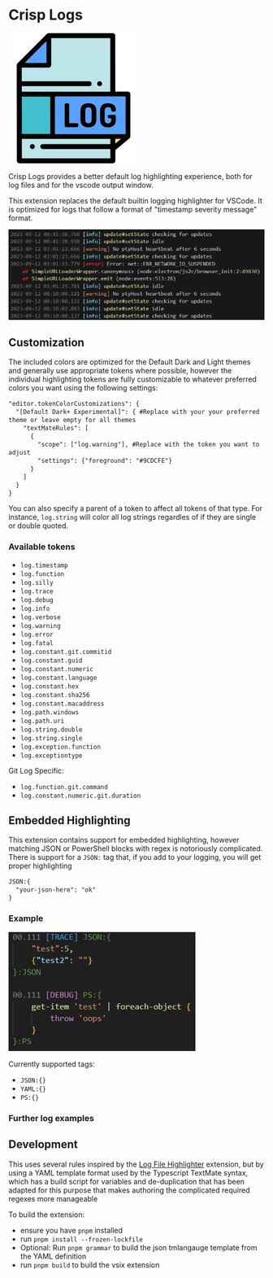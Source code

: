 # Crisp Logs

![Logo](logo.png)

Crisp Logs provides a better default log highlighting experience, both for log files and for the vscode output window.

This extension replaces the default builtin logging highlighter for VSCode. It is optimized for logs that follow a format of "timestamp severity message" format.


![Alt text](images/README/logExample.png)

## Customization

The included colors are optimized for the Default Dark and Light themes and generally use appropriate tokens where possible, however the individual highlighting tokens are fully customizable to whatever preferred colors you want using the following settings:

```jsonc
"editor.tokenColorCustomizations": {
  "[Default Dark+ Experimental]": { #Replace with your your preferred theme or leave empty for all themes
    "textMateRules": [
      {
        "scope": ["log.warning"], #Replace with the token you want to adjust
        "settings": {"foreground": "#9CDCFE"}
      }
    ]
  }
}
```

You can also specify a parent of a token to affect all tokens of that type. For instance, `log.string` will color all log strings regardles of if they are single or double quoted.

### Available tokens

- `log.timestamp`
- `log.function`
- `log.silly`
- `log.trace`
- `log.debug`
- `log.info`
- `log.verbose`
- `log.warning`
- `log.error`
- `log.fatal`
- `log.constant.git.commitid`
- `log.constant.guid`
- `log.constant.numeric`
- `log.constant.language`
- `log.constant.hex`
- `log.constant.sha256`
- `log.constant.macaddress`
- `log.path.windows`
- `log.path.uri`
- `log.string.double`
- `log.string.single`
- `log.exception.function`
- `log.exceptiontype`

Git Log Specific:

- `log.function.git.command`
- `log.constant.numeric.git.duration`


## Embedded Highlighting

This extension contains support for embedded highlighting, however matching JSON or PowerShell blocks with regex is notoriously complicated. There is support for a `JSON:` tag that, if you add to your logging, you will get proper highlighting

```
JSON:{
  "your-json-here": "ok"
}
```

### Example

![Alt text](images/README/embed.png)

Currently supported tags:

- `JSON:{}`
- `YAML:{}`
- `PS:{}`

### Further log examples

## Development

This uses several rules inspired by the [Log File Highlighter](https://marketplace.visualstudio.com/items?itemName=emilast.LogFileHighlighter) extension, but by using a YAML template format used by the Typescript TextMate syntax, which has a build script for variables and de-duplication that has been adapted for this purpose that makes authoring the complicated required regexes more manageable

To build the extension:

- ensure you have `pnpm` installed
- run `pnpm install --frozen-lockfile`
- Optional: Run `pnpm grammar` to build the json tmlangauge template from the YAML definition
- run `pnpm build` to build the vsix extension
